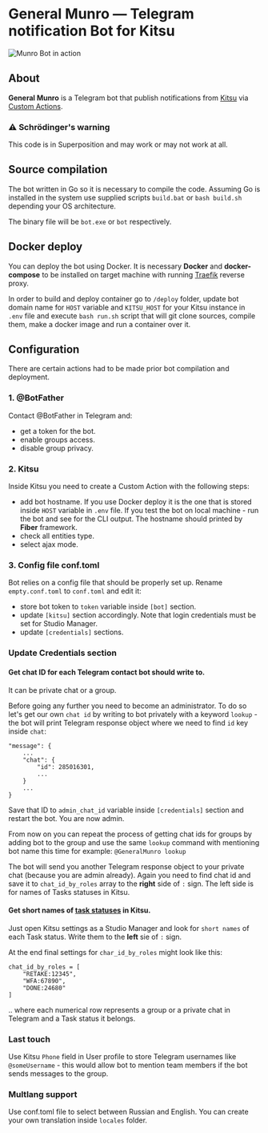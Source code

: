 # General Munro — Telegram notification Bot for Kitsu
![Munro Bot in action](https://github.com/zorg-industries-limited/general-munro-bot/blob/main/misc/munro_in_action.gif)
## About
**General Munro** is a Telegram bot that publish notifications from [Kitsu](https://www.cg-wire.com/en/kitsu.html) via [Custom Actions](https://kitsu.cg-wire.com/custom-actions/).

### ⚠ Schrödinger's warning
This code is in Superposition and may work or may not work at all.

## Source compilation
The bot written in Go so it is necessary to compile the code. Assuming Go is installed in the system use supplied scripts `build.bat` or `bash build.sh` depending your OS architecture.

The binary file will be `bot.exe` or `bot` respectively.

## Docker deploy
You can deploy the bot using Docker. It is necessary **Docker** and **docker-compose** to be installed on target machine with running [Traefik](https://github.com/zorg-industries-limited/ruby-rhod-fantastic-dockers) reverse proxy.

In order to build and deploy container go to `/deploy` folder, update bot domain name for `HOST` variable and `KITSU_HOST` for your Kitsu instance in `.env` file and execute `bash run.sh` script that will git clone sources, compile them, make a docker image and run a container over it.


## Configuration
There are certain actions had to be made prior bot compilation and deployment.

### 1. @BotFather
Contact @BotFather in Telegram and:
 - get a token for the bot.
 - enable groups access.
 - disable group privacy.
 
### 2. Kitsu
Inside Kitsu you need to create a Custom Action with the following steps:
- add bot hostname. If you use Docker deploy it is the one that is stored inside `HOST` variable in `.env` file. If you test the bot on local machine - run the bot and see for the CLI output. The hostname should printed by **Fiber** framework.
- check all entities type.
- select ajax mode.

### 3. Config file conf.toml
Bot relies on a config file that should be properly set up. Rename `empty.conf.toml` to `conf.toml` and edit it:
- store bot token to `token` variable inside `[bot]` section.
- update `[kitsu]` section accordingly. Note that login credentials must be set for Studio Manager.
- update `[credentials]` sections.

### Update Credentials section
#### Get chat ID for each Telegram contact bot should write to. 
It can be private chat or a group.

Before going any further you need to become an administrator. To do so let's get our own `chat id` by writing to bot privately with a keyword `lookup` - the bot will print Telegram response object where we need to find `id` key inside `chat`: 
```
"message": {
    ...
    "chat": {
        "id": 285016301,
        ...
    }
    ...
}
```
Save that ID to `admin_chat_id` variable inside `[credentials]` section and restart the bot. You are now admin.

From now on you can repeat the process of getting chat ids for groups by adding bot to the group and use the same `lookup` command with mentioning bot name this time for example:
`@GeneralMunro lookup` 

The bot will send you another Telegram response object to your private chat (because you are admin already). Again you need to find chat id and save it to `chat_id_by_roles` array to the **right** side of `:` sign. The left side is for names of Tasks statuses in Kitsu.

#### Get short names of [task statuses](https://kitsu.cg-wire.com/customization/#modify-an-existing-task-status) in Kitsu.
Just open Kitsu settings as a Studio Manager and look for `short names` of each Task status.
Write them to the **left** sie of `:` sign.

At the end final settings for `char_id_by_roles` might look like this:
```
chat_id_by_roles = [
    "RETAKE:12345",
    "WFA:67890",
    "DONE:24680"
]
```

.. where each numerical row represents a group or a private chat in Telegram and a Task status it belongs.

### Last touch
Use Kitsu `Phone` field in User profile to store Telegram usernames like `@someUsername` - this would allow bot to mention team members if the bot sends messages to the group.

### Multlang support
Use conf.toml file to select between Russian and English. You can create your own translation inside `locales` folder.